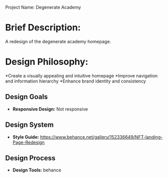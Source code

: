 Project Name: 
Degenerate Academy

# Brief Description: 
A redesign of the degenerate academy homepage.

# Design Philosophy: 
*Create a visually appealing and intuitive homepage
*Improve navigation and information hierarchy
*Enhance brand identity and consistency

## Design Goals
* **Responsive Design:** Not responsive

## Design System
* **Style Guide:** https://www.behance.net/gallery/152336649/NFT-landing-Page-Redesign

## Design Process
* **Design Tools:** behance
